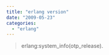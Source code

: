 ```yaml
---
title: "erlang version"
date: "2009-05-23"
categories: 
  - "erlang"
---
```


> erlang:system\_info(otp\_release).
